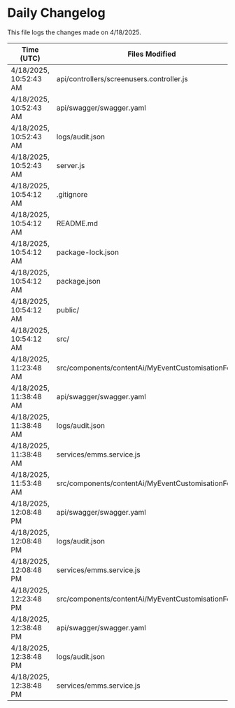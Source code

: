 # Daily Changelog

This file logs the changes made on 4/18/2025.

| Time (UTC)             | Files Modified                    | Changes (Addition/Deletion) |
|------------------------|-----------------------------------|-----------------------------|
| 4/18/2025, 10:52:43 AM | api/controllers/screenusers.controller.js | 9 Additions & 9 Deletions |
| 4/18/2025, 10:52:43 AM | api/swagger/swagger.yaml | 4 Additions & 4 Deletions |
| 4/18/2025, 10:52:43 AM | logs/audit.json | 10 Additions & 10 Deletions |
| 4/18/2025, 10:52:43 AM | server.js | 12 Additions & 12 Deletions |
| 4/18/2025, 10:54:12 AM | .gitignore | 23 Additions & 0 Deletions|
| 4/18/2025, 10:54:12 AM | README.md | 0 Additions & 0 Deletions|
| 4/18/2025, 10:54:12 AM | package-lock.json | 0 Additions & 0 Deletions|
| 4/18/2025, 10:54:12 AM | package.json | 0 Additions & 0 Deletions|
| 4/18/2025, 10:54:12 AM | public/ | 0 Additions & 0 Deletions|
| 4/18/2025, 10:54:12 AM | src/ | 0 Additions & 0 Deletions|
| 4/18/2025, 11:23:48 AM | src/components/contentAi/MyEventCustomisationForm.js | 1 Additions & 1 Deletions|
| 4/18/2025, 11:38:48 AM | api/swagger/swagger.yaml | 2 Additions & 2 Deletions|
| 4/18/2025, 11:38:48 AM | logs/audit.json | 15 Additions & 15 Deletions|
| 4/18/2025, 11:38:48 AM | services/emms.service.js | 1 Additions & 0 Deletions|
| 4/18/2025, 11:53:48 AM | src/components/contentAi/MyEventCustomisationForm.js | 1 Additions & 1 Deletions|
| 4/18/2025, 12:08:48 PM | api/swagger/swagger.yaml | 2 Additions & 2 Deletions|
| 4/18/2025, 12:08:48 PM | logs/audit.json | 15 Additions & 15 Deletions|
| 4/18/2025, 12:08:48 PM | services/emms.service.js | 1 Additions & 0 Deletions|
| 4/18/2025, 12:23:48 PM | src/components/contentAi/MyEventCustomisationForm.js | 1 Additions & 1 Deletions|
| 4/18/2025, 12:38:48 PM | api/swagger/swagger.yaml | 2 Additions & 2 Deletions|
| 4/18/2025, 12:38:48 PM | logs/audit.json | 15 Additions & 15 Deletions|
| 4/18/2025, 12:38:48 PM | services/emms.service.js | 1 Additions & 0 Deletions|
